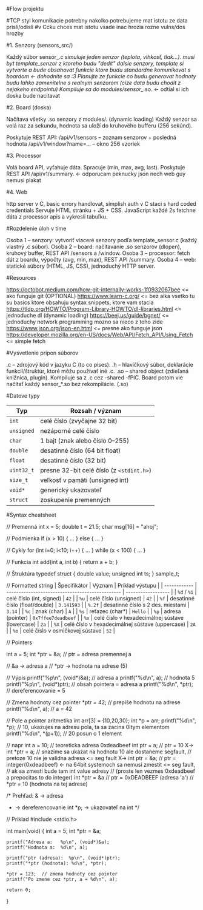 #Flow projektu

#TCP styl komunikacie potrebny nakolko potrebujeme mat istotu ze data prisli/odisli
#v Ccku chces mat istotu vsade inac hrozia rozne vulns/dos hrozby

#1. Senzory (sensors_src/)

Každý súbor sensor_*.c simuluje jeden senzor (teplota, vlhkosť, tlak...).
musi byt template_senzor z ktoreho budu "dedit" dalsie senzory,
template si vytvorte a bude obsahovat funkcie ktore budu
standardne komunikovat s boardom <- dohodnite sa :3
Planujte ze funkcie co budu generovat hodnoty budu lahko zamenitelne
s realnym senzorom (cize data budu chodit z nejakeho endpointu)
Kompiluje sa do modules/sensor_*.so. <- odtial si ich doska bude nacitavat

#2. Board (doska)

Načítava všetky .so senzory z modules/. (dynamic loading)
Každý senzor sa volá raz za sekundu, hodnota sa uloží do kruhového bufferu (256 sekúnd).

Poskytuje REST API:
/api/v1/sensors – zoznam senzorov + posledná hodnota
/api/v1/window?name=... – okno 256 vzoriek

#3. Processor

Volá board API, vyťahuje dáta.
Spracuje (min, max, avg, last).
Poskytuje REST API /api/v1/summary. <- odporucam peknucky json nech web guy nemusi plakat

#4. Web

http server v C, basic errory handlovat, simplish auth v C staci s hard coded credentials
Servuje HTML stránku + JS + CSS.
JavaScript každé 2s fetchne dáta z processor apis a vykreslí tabuľku.

#Rozdelenie úloh v tíme

Osoba 1 – senzory: vytvoriť viaceré senzory podľa template_sensor.c (každý vlastný .c súbor).
Osoba 2 – board: načítavanie .so senzorov (dlopen), kruhový buffer, REST API /sensors a /window.
Osoba 3 – processor: fetch dát z boardu, výpočty (avg, min, max), REST API /summary.
Osoba 4 – web: statické súbory (HTML, JS, CSS), jednoduchý HTTP server.

#Resources

https://octobot.medium.com/how-git-internally-works-1f0932067bee <= ako funguje git (OPTIONAL)
https://www.learn-c.org/ <= bez aika vsetko tu su basics ktore obsahuju syntax snippets, ktore vam stacia
https://tldp.org/HOWTO/Program-Library-HOWTO/dl-libraries.html <= jednoduche dl (dynamic loading)
https://beej.us/guide/bgnet/ <= jednoduchy network programming mozno sa nieco z toho zide
https://www.json.org/json-en.html <= presne ako funguje json
https://developer.mozilla.org/en-US/docs/Web/API/Fetch_API/Using_Fetch <= simple fetch

#Vysvetlenie pripon súborov

.c – zdrojový kód v jazyku C (to co pises).
.h – hlavičkový súbor, deklarácie funkcií/štruktúr, ktoré môžu používať iné .c.
.so – shared object (zdieľaná knižnica, plugin). Kompiluje sa z .c cez -shared -fPIC.
Board potom vie načítať každý sensor_*.so bez rekompilácie. (.so)

#Datove typy

| Typ        | Rozsah / význam                           |
| ---------- | ----------------------------------------- |
| `int`      | celé číslo (zvyčajne 32 bit)              |
| `unsigned` | nezáporné celé číslo                      |
| `char`     | 1 bajt (znak alebo číslo 0–255)           |
| `double`   | desatinné číslo (64 bit float)            |
| `float`    | desatinné číslo (32 bit)                  |
| `uint32_t` | presne 32-bit celé číslo (z `<stdint.h>`) |
| `size_t`   | veľkosť v pamäti (unsigned int)           |
| `void*`    | generický ukazovateľ                      |
| `struct`   | zoskupenie premenných                     |


#Syntax cheatsheet

// Premenná
int x = 5;
double t = 21.5;
char msg[16] = "ahoj";

// Podmienka
if (x > 10) { ... } else { ... }

// Cykly
for (int i=0; i<10; i++) { ... }
while (x < 100) { ... }

// Funkcia
int add(int a, int b) {
    return a + b;
}

// Štruktúra
typedef struct {
    double value;
    unsigned int ts;
} sample_t;

// Formatted string
| Špecifikátor | Význam                                          | Príklad výstupu    |
| ------------ | ----------------------------------------------- | ------------------ |
| `%d` / `%i`  | celé číslo (int, signed)                        | `42`               |
| `%u`         | celé číslo (unsigned)                           | `42`               |
| `%f`         | desatinné číslo (float/double)                  | `3.141593`         |
| `%.2f`       | desatinné číslo s 2 des. miestami               | `3.14`             |
| `%c`         | znak (char)                                     | `A`                |
| `%s`         | reťazec (char\*)                                | `Hello`            |
| `%p`         | adresa (pointer)                                | `0x7ffee7deadbeef` |
| `%x`         | celé číslo v hexadecimálnej sústave (lowercase) | `2a`               |
| `%X`         | celé číslo v hexadecimálnej sústave (uppercase) | `2A`               |
| `%o`         | celé číslo v osmičkovej sústave                 | `52`               |

// Pointers

int a = 5;
int *ptr = &a;   // ptr = adresa premennej a

// &a  -> adresa a
// *ptr -> hodnota na adrese (5)

// Výpis
printf("%p\n", (void*)&a);  // adresa a
printf("%d\n", a);          // hodnota 5
printf("%p\n", (void*)ptr); // obsah pointera = adresa a
printf("%d\n", *ptr);       // dereferencovanie = 5

// Zmena hodnoty cez pointer
*ptr = 42;   // prepíše hodnotu na adrese
printf("%d\n", a); // a = 42

// Pole a pointer aritmetika
int arr[3] = {10,20,30};
int *p = arr;
printf("%d\n", *p);   // 10, ukazujes na adresu pola, ta sa zacina 0ltym elementom
printf("%d\n", *(p+1)); // 20 posun o 1 element

// napr
int a = 10; 	  // teoreticka adresa 0xdeadbeef
int ptr = a;      // ptr = 10
X-> int *ptr = a; // snazime sa ukazat na hodnotu 10 ale dostaneme segfault,
		  // pretoze 10 nie je validna adresa <= seg fault
X-> int ptr = &a; // ptr = integer(0xdeadbeef) <- na 64bit systemoch sa nemusi zmestit <= seg fault,
		  // ak sa zmesti bude tam int value adresy
		  // (proste len vezmes 0xdeadbeef a prepocitas to do integer)
int *ptr = &a     // ptr = 0xDEADBEEF (adresa 'a')
		  // *ptr = 10 (hodnota na tej adrese)


/*
Prehľad:
&  -> adresa
*  -> dereferencovanie
int *p; -> ukazovateľ na int
*/

// Priklad
#include <stdio.h>

int main(void) {
    int a = 5;
    int *ptr = &a;

    printf("Adresa a:   %p\n", (void*)&a);
    printf("Hodnota a:  %d\n", a);

    printf("ptr (adresa):  %p\n", (void*)ptr);
    printf("*ptr (hodnota): %d\n", *ptr);

    *ptr = 123;  // zmena hodnoty cez pointer
    printf("Po zmene cez *ptr, a = %d\n", a);

    return 0;
}

